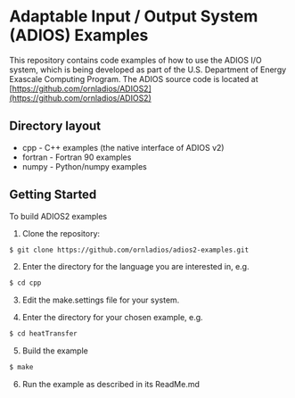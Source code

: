 
# Adaptable Input / Output System (ADIOS) Examples
This repository contains code examples of how to use the ADIOS I/O system, which is being developed as part of the
U.S. Department of Energy Exascale Computing Program.
The ADIOS source code is located at 
[https://github.com/ornladios/ADIOS2](https://github.com/ornladios/ADIOS2)


## Directory layout

* cpp     - C++ examples (the native interface of ADIOS v2)
* fortran - Fortran 90 examples
* numpy   - Python/numpy examples

## Getting Started

To build ADIOS2 examples

1. Clone the repository:

```bash
$ git clone https://github.com/ornladios/adios2-examples.git 
```

2. Enter the directory for the language you are interested in, e.g.

```bash
$ cd cpp
```

3. Edit the make.settings file for your system.

4. Enter the directory for your chosen example, e.g.

```bash
$ cd heatTransfer
```

5. Build the example

```bash
$ make
```

6. Run the example as described in its ReadMe.md

